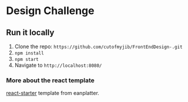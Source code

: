 # Design Challenge

## Run it locally
1. Clone the repo: `https://github.com/cutofmyjib/FrontEndDesign-.git`
2. `npm install`
3. `npm start`
4. Navigate to `http://localhost:8080/`

### More about the react template
[react-starter](https://github.com/eanplatter/react-starter) template from eanplatter.